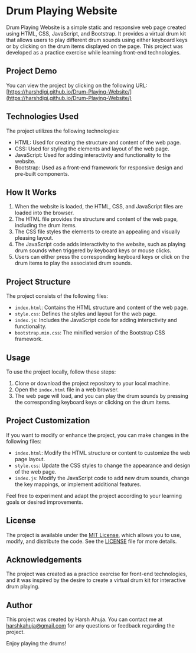
# Drum Playing Website

Drum Playing Website is a simple static and responsive web page created using HTML, CSS, JavaScript, and Bootstrap. It provides a virtual drum kit that allows users to play different drum sounds using either keyboard keys or by clicking on the drum items displayed on the page. This project was developed as a practice exercise while learning front-end technologies.

## Project Demo

You can view the project by clicking on the following URL: [https://harshdigi.github.io/Drum-Playing-Website/](https://harshdigi.github.io/Drum-Playing-Website/)

## Technologies Used

The project utilizes the following technologies:

- HTML: Used for creating the structure and content of the web page.
- CSS: Used for styling the elements and layout of the web page.
- JavaScript: Used for adding interactivity and functionality to the website.
- Bootstrap: Used as a front-end framework for responsive design and pre-built components.

## How It Works

1. When the website is loaded, the HTML, CSS, and JavaScript files are loaded into the browser.
2. The HTML file provides the structure and content of the web page, including the drum items.
3. The CSS file styles the elements to create an appealing and visually pleasing layout.
4. The JavaScript code adds interactivity to the website, such as playing drum sounds when triggered by keyboard keys or mouse clicks.
5. Users can either press the corresponding keyboard keys or click on the drum items to play the associated drum sounds.

## Project Structure

The project consists of the following files:

- `index.html`: Contains the HTML structure and content of the web page.
- `style.css`: Defines the styles and layout for the web page.
- `index.js`: Includes the JavaScript code for adding interactivity and functionality.
- `bootstrap.min.css`: The minified version of the Bootstrap CSS framework.

## Usage

To use the project locally, follow these steps:

1. Clone or download the project repository to your local machine.
2. Open the `index.html` file in a web browser.
3. The web page will load, and you can play the drum sounds by pressing the corresponding keyboard keys or clicking on the drum items.

## Project Customization

If you want to modify or enhance the project, you can make changes in the following files:

- `index.html`: Modify the HTML structure or content to customize the web page layout.
- `style.css`: Update the CSS styles to change the appearance and design of the web page.
- `index.js`: Modify the JavaScript code to add new drum sounds, change the key mappings, or implement additional features.

Feel free to experiment and adapt the project according to your learning goals or desired improvements.

## License

The project is available under the [MIT License](LICENSE.md), which allows you to use, modify, and distribute the code. See the [LICENSE](LICENSE.md) file for more details.

## Acknowledgements

The project was created as a practice exercise for front-end technologies, and it was inspired by the desire to create a virtual drum kit for interactive drum playing.

## Author

This project was created by Harsh Ahuja. You can contact me at harshkahuja@gmail.com for any questions or feedback regarding the project.

Enjoy playing the drums!

